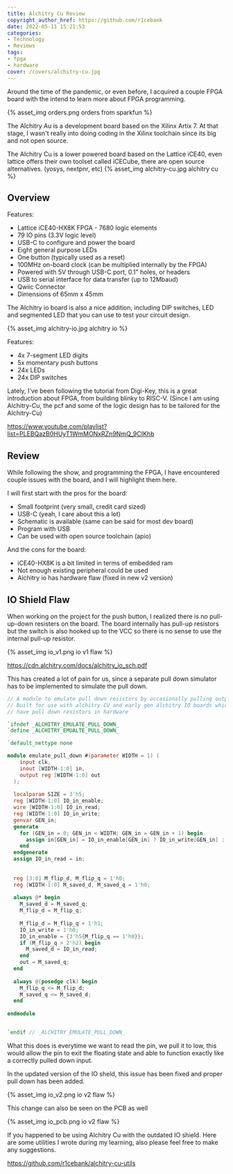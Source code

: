 ```yaml
---
title: Alchitry Cu Review
copyright_author_href: https://github.com/r1cebank
date: 2022-05-11 15:21:53
categories:
- Technology
- Reviews
tags:
- fpga
- hardware
cover: /covers/alchitry-cu.jpg
---
```

Around the time of the pandemic, or even before, I acquired a couple FPGA board with the intend to learn more about FPGA programming.

{% asset_img orders.png orders from sparkfun %}

The Alchitry Au is a development board based on the Xilinx Artix 7. At that stage, I wasn't really into doing coding in the Xilinx toolchain since its big and not open source.

The Alchitry Cu is a lower powered board based on the Lattice iCE40, even lattice offers their own toolset called iCECube, there are open source alternatives. (yosys, nextpnr, etc)
{% asset_img alchitry-cu.jpg alchitry cu %}

## Overview

Features:

* Lattice iCE40-HX8K FPGA - 7680 logic elements
* 79 IO pins (3.3V logic level)
* USB-C to configure and power the board
* Eight general purpose LEDs
* One button (typically used as a reset)
* 100MHz on-board clock (can be multiplied internally by the FPGA)
* Powered with 5V through USB-C port, 0.1" holes, or headers
* USB to serial interface for data transfer (up to 12Mbaud)
* Qwiic Connector
* Dimensions of 65mm x 45mm

The Alchitry io board is also a nice addition, including DIP switches, LED and segmented LED that you can use to test your circuit design.

{% asset_img alchitry-io.jpg alchitry io %}

Features:

* 4x 7-segment LED digits
* 5x momentary push buttons
* 24x LEDs
* 24x DIP switches

Lately, I've been following the tutorial from Digi-Key, this is a great introduction about FPGA, from building blinky to RISC-V. (Since I am using Alchitry-Cu, the pcf and some of the logic design has to be tailored for the Alchitry-Cu)

https://www.youtube.com/playlist?list=PLEBQazB0HUyT1WmMONxRZn9NmQ_9CIKhb

## Review

While following the show, and programming the FPGA, I have encountered couple issues with the board, and I will highlight them here.

I will first start with the pros for the board:

* Small footprint (very small, credit card sized)
* USB-C (yeah, I care about this a lot)
* Schematic is available (same can be said for most dev board)
* Program with USB
* Can be used with open source toolchain (apio)

And the cons for the board:

* iCE40-HX8K is a bit limited in terms of embedded ram
* Not enough existing peripheral could be used
* Alchitry io has hardware flaw (fixed in new v2 version)

## IO Shield Flaw

When working on the project for the push button, I realized there is no pull-up-down resisters on the board. The board internally has pull-up resistors but the switch is also hooked up to the VCC so there is no sense to use the internal pull-up resistor.

{% asset_img io_v1.png io v1 flaw %}

https://cdn.alchitry.com/docs/alchitry_io_sch.pdf

This has created a lot of pain for us, since a separate pull down simulator has to be implemented to simulate the pull down.

```verilog
// A module to emulate pull down resistors by occasionally pulling outputs low.
// Built for use with alchitry CU and early gen alchitry IO boards which didn't
// have pull down resistors in hardware

`ifndef _ALCHITRY_EMULATE_PULL_DOWN_
`define _ALCHITRY_EMUALTE_PULL_DOWN_

`default_nettype none

module emulate_pull_down #(parameter WIDTH = 1) (
    input clk,
    inout [WIDTH-1:0] in,
    output reg [WIDTH-1:0] out
  );
  
  localparam SIZE = 3'h5;
  reg [WIDTH-1:0] IO_in_enable;
  wire [WIDTH-1:0] IO_in_read;
  reg [WIDTH-1:0] IO_in_write;
  genvar GEN_in;
  generate
    for (GEN_in = 0; GEN_in < WIDTH; GEN_in = GEN_in + 1) begin
      assign in[GEN_in] = IO_in_enable[GEN_in] ? IO_in_write[GEN_in] : 1'bz;
    end
  endgenerate
  assign IO_in_read = in;
  
  
  reg [3:0] M_flip_d, M_flip_q = 1'h0;
  reg [WIDTH-1:0] M_saved_d, M_saved_q = 1'h0;
  
  always @* begin
    M_saved_d = M_saved_q;
    M_flip_d = M_flip_q;
    
    M_flip_d = M_flip_q + 1'h1;
    IO_in_write = 1'h0;
    IO_in_enable = {3'h5{M_flip_q == 1'h0}};
    if (M_flip_q > 2'h2) begin
      M_saved_d = IO_in_read;
    end
    out = M_saved_q;
  end
  
  always @(posedge clk) begin
    M_flip_q <= M_flip_d;
    M_saved_q <= M_saved_d;
  end
  
endmodule


`endif // _ALCHITRY_EMULATE_PULL_DOWN_
```

What this does is everytime we want to read the pin, we pull it to low, this would allow the pin to exit the floating state and able to function exactly like a correctly pulled down input.

In the updated version of the IO sheld, this issue has been fixed and proper pull down has been added.

{% asset_img io_v2.png io v2 flaw %}

This change can also be seen on the PCB as well

{% asset_img io_pcb.png io v2 flaw %}

If you happened to be using Alchitry Cu with the outdated IO shield. Here are some utilities I wrote during my learning, also please feel free to make any suggestions.

https://github.com/r1cebank/alchitry-cu-utils